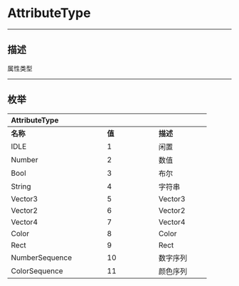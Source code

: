 # AttributeType

------------------------------------------------------------------------------------------
## 描述

属性类型

------------------------------------------------------------------------------------------
## 枚举

|<div style="width:200px">AttributeType</div>|<div style="width:100px"></div>|<div style="width:100px"></div>|
|:---|:---|:---|
|**名称**|**值**|**描述**|
|IDLE|1|闲置|
|Number|2|数值|
|Bool|3|布尔|
|String|4|字符串|
|Vector3|5|Vector3|
|Vector2|6|Vector2|
|Vector4|7|Vector4|
|Color|8|Color|
|Rect|9|Rect|
|NumberSequence|10|数字序列|
|ColorSequence|11|颜色序列|
